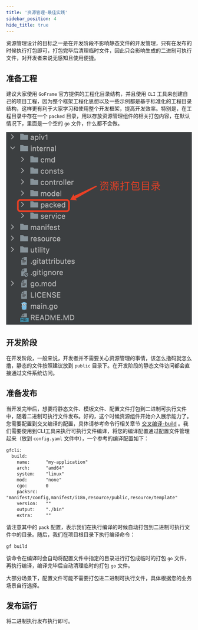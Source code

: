 ```yaml
---
title: '资源管理-最佳实践'
sidebar_position: 4
hide_title: true
---
```


资源管理设计的目标之一是在开发阶段不影响静态文件的开发管理，只有在发布的时候执行打包即可，打包完毕后清理临时文件，因此只会影响生成的二进制可执行文件，对开发者来说无感知且使用便捷。

## 准备工程

建议大家使用 `GoFrame` 官方提供的工程化目录结构，并且使用 `CLI` 工具来创建自己的项目工程，因为整个框架工程化思想以及一些示例都是基于标准化的工程目录结构，这样更有利于大家学习和使用整个开发框架，提高开发效率。特别是，在工程目录中存在一个 `packed` 目录，用以存放资源管理组件的相关打包内容，在默认情况下，里面是一个空的 `go` 文件，什么都不会做。

![](/markdown/6b75404a989d6cb6774696fb647c639f.png)

## 开发阶段

在开发阶段，一般来说，开发者并不需要关心资源管理的事情，该怎么撸码就怎么撸，静态的文件按照建议放到 `public` 目录下。在开发阶段的静态文件访问都会直接通过文件系统访问。

## 准备发布

当开发完毕后，想要将静态文件、模板文件、配置文件打包到二进制可执行文件中，随着二进制可执行文件发布。好的，这个时候资源组件开始介入展示能力了。您需要配置到交叉编译的配置，具体请参考命令行相关章节 [交叉编译-build](../../0-开发工具/3-交叉编译-build.md) 。我们需要使用到CLI工具来执行可执行文件编译，将您的编译配置通过配置文件管理起来（放到 `config.yaml` 文件中），一个参考的编译配置如下：

```
gfcli:
  build:
    name:      "my-application"
    arch:      "amd64"
    system:    "linux"
    mod:       "none"
    cgo:       0
    packSrc:   "manifest/config,manifest/i18n,resource/public,resource/template"
    version:   ""
    output:    "./bin"
    extra:     ""
```

请注意其中的 `pack` 配置，表示我们在执行编译的时候自动打包到二进制可执行文件中的目录。随后，我们在项目根目录下执行编译命令：

```
gf build
```

该命令在编译时会自动将配置文件中指定的目录进行打包成临时的打包 `go` 文件，再执行编译，编译完毕后自动清理临时的打包 `go` 文件。

大部分场景下，配置文件可能不需要打包进二进制可执行文件，具体根据您的业务场景自行选择。

## 发布运行

将二进制执行发布执行即可。